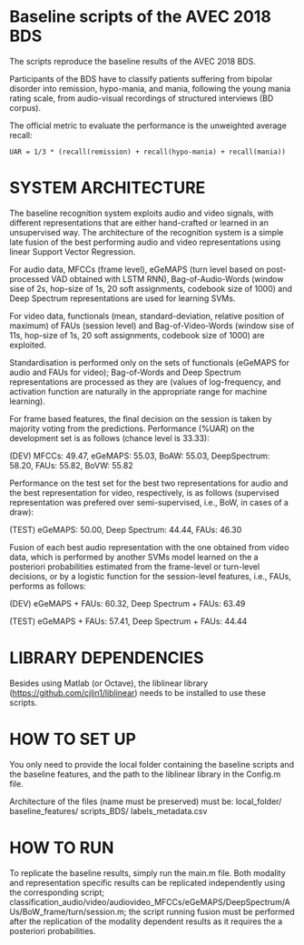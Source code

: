 # Baseline scripts of the AVEC 2018 BDS

The scripts reproduce the baseline results of the AVEC 2018 BDS.

Participants of the BDS have to classify patients suffering from bipolar disorder into remission, hypo-mania, and mania, following the young mania rating scale, from audio-visual recordings of structured interviews (BD corpus). 

The official metric to evaluate the performance is the unweighted average recall: 

	UAR = 1/3 * (recall(remission) + recall(hypo-mania) + recall(mania))

# SYSTEM ARCHITECTURE

The baseline recognition system exploits audio and video signals, with different representations that are either hand-crafted or learned in an unsupervised way. The architecture of the recognition system is a simple late fusion of the best performing audio and video representations using linear Support Vector Regression. 

For audio data, MFCCs (frame level), eGeMAPS (turn level based on post-processed VAD obtained with LSTM RNN), Bag-of-Audio-Words (window sise of 2s, hop-size of 1s, 20 soft assignments, codebook size of 1000) and Deep Spectrum representations are used for learning SVMs. 

For video data, functionals (mean, standard-deviation, relative position of maximum) of FAUs (session level) and Bag-of-Video-Words (window sise of 11s, hop-size of 1s, 20 soft assignments, codebook size of 1000) are exploited.

Standardisation is performed only on the sets of functionals (eGeMAPS for audio and FAUs for video); Bag-of-Words and Deep Spectrum representations are processed as they are (values of log-frequency, and activation function are naturally in the appropriate range for machine learning). 

For frame based features, the final decision on the session is taken by majority voting from the predictions. Performance (%UAR) on the development set is as follows (chance level is 33.33):

(DEV) MFCCs: 49.47, eGeMAPS: 55.03, BoAW: 55.03, DeepSpectrum: 58.20, FAUs: 55.82, BoVW: 55.82

Performance on the test set for the best two representations for audio and the best representation for video, respectively, is as follows (supervised representation was prefered over semi-supervised, i.e., BoW, in cases of a draw):

(TEST) eGeMAPS: 50.00, Deep Spectrum: 44.44, FAUs: 46.30

Fusion of each best audio representation with the one obtained from video data, which is performed by another SVMs model learned on the a posteriori probabilities estimated from the frame-level or turn-level decisions, or by a logistic function for the session-level features, i.e., FAUs, performs as follows:

(DEV)  eGeMAPS + FAUs: 60.32, Deep Spectrum + FAUs: 63.49

(TEST) eGeMAPS + FAUs: 57.41, Deep Spectrum + FAUs: 44.44


# LIBRARY DEPENDENCIES

Besides using Matlab (or Octave), the liblinear library (https://github.com/cjlin1/liblinear) needs to be installed to use these scripts.

# HOW TO SET UP

You only need to provide the local folder containing the baseline scripts and the baseline features, and the path to the liblinear library in the Config.m file.

Architecture of the files (name must be preserved) must be:
local_folder/
	baseline_features/
	scripts_BDS/
	labels_metadata.csv

# HOW TO RUN

To replicate the baseline results, simply run the main.m file.
Both modality and representation specific results can be replicated independently using the corresponding script; classification_audio/video/audiovideo_MFCCs/eGeMAPS/DeepSpectrum/AUs/BoW_frame/turn/session.m; the script running fusion must be performed after the replication of the modality dependent results as it requires the a posteriori probabilities.
